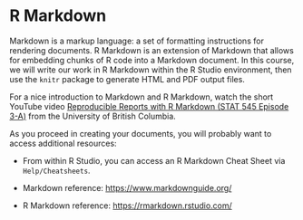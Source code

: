 
# R Markdown 

Markdown is a markup language: a set of formatting instructions for rendering documents. R Markdown is an extension of Markdown that allows for embedding chunks of R code into a Markdown document. In this course, we will write our work in R Markdown within the R Studio environment, then use the `knitr` package to generate HTML and PDF output files.

For a nice introduction to Markdown and R Markdown, watch the short YouTube video [Reproducible Reports with R Markdown (STAT 545 Episode 3-A)](https://www.youtube.com/watch?v=ZzDSkBgt9xQ) from the University of British Columbia.

As you proceed in creating your documents, you will probably want to access additional resources:

* From within R Studio, you can access an R Markdown Cheat Sheet via `Help/Cheatsheets`.

* Markdown reference: https://www.markdownguide.org/

* R Markdown reference: https://rmarkdown.rstudio.com/


